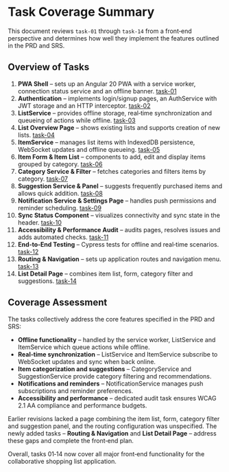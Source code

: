 # Task Coverage Summary

This document reviews `task-01` through `task-14` from a front‑end perspective and determines how well they implement the features outlined in the PRD and SRS.

## Overview of Tasks

1. **PWA Shell** – sets up an Angular 20 PWA with a service worker, connection status service and an offline banner. [task-01](task-01.md)
2. **Authentication** – implements login/signup pages, an AuthService with JWT storage and an HTTP interceptor. [task-02](task-02.md)
3. **ListService** – provides offline storage, real‑time synchronization and queueing of actions while offline. [task-03](task-03.md)
4. **List Overview Page** – shows existing lists and supports creation of new lists. [task-04](task-04.md)
5. **ItemService** – manages list items with IndexedDB persistence, WebSocket updates and offline queueing. [task-05](task-05.md)
6. **Item Form & Item List** – components to add, edit and display items grouped by category. [task-06](task-06.md)
7. **Category Service & Filter** – fetches categories and filters items by category. [task-07](task-07.md)
8. **Suggestion Service & Panel** – suggests frequently purchased items and allows quick addition. [task-08](task-08.md)
9. **Notification Service & Settings Page** – handles push permissions and reminder scheduling. [task-09](task-09.md)
10. **Sync Status Component** – visualizes connectivity and sync state in the header. [task-10](task-10.md)
11. **Accessibility & Performance Audit** – audits pages, resolves issues and adds automated checks. [task-11](task-11.md)
12. **End‑to‑End Testing** – Cypress tests for offline and real‑time scenarios. [task-12](task-12.md)
13. **Routing & Navigation** – sets up application routes and navigation menu. [task-13](task-13.md)
14. **List Detail Page** – combines item list, form, category filter and suggestions. [task-14](task-14.md)

## Coverage Assessment

The tasks collectively address the core features specified in the PRD and SRS:

- **Offline functionality** – handled by the service worker, ListService and ItemService which queue actions while offline.
- **Real‑time synchronization** – ListService and ItemService subscribe to WebSocket updates and sync when back online.
- **Item categorization and suggestions** – CategoryService and SuggestionService provide category filtering and recommendations.
- **Notifications and reminders** – NotificationService manages push subscriptions and reminder preferences.
- **Accessibility and performance** – dedicated audit task ensures WCAG 2.1 AA compliance and performance budgets.

Earlier revisions lacked a page combining the item list, form, category filter and suggestion panel, and the routing configuration was unspecified. The newly added tasks – **Routing & Navigation** and **List Detail Page** – address these gaps and complete the front‑end plan.

Overall, tasks 01‑14 now cover all major front‑end functionality for the collaborative shopping list application.
